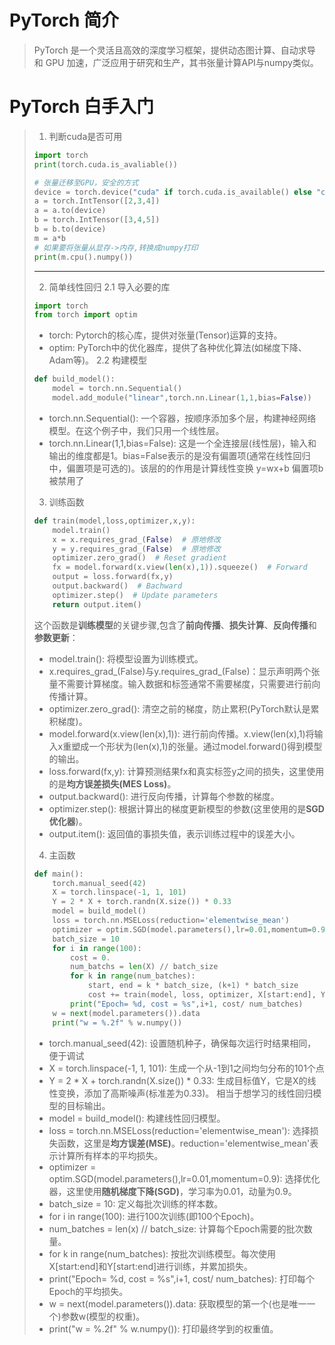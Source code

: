 # PyTorch 简介
> PyTorch 是一个灵活且高效的深度学习框架，提供动态图计算、自动求导 和 GPU 加速，广泛应用于研究和生产，其书张量计算API与numpy类似。
# PyTorch 白手入门
> 1. 判断cuda是否可用
> ```Python
> import torch
> print(torch.cuda.is_avaliable())
>
> # 张量迁移至GPU，安全的方式
> device = torch.device("cuda" if torch.cuda.is_available() else "cpu")
> a = torch.IntTensor([2,3,4])
> a = a.to(device)
> b = torch.IntTensor([3,4,5])
> b = b.to(device)
> m = a*b
> # 如果要将张量从显存->内存,转换成numpy打印
> print(m.cpu().numpy())
> ```
> ---
> 2. 简单线性回归
> 2.1 导入必要的库
> ```Python
> import torch
> from torch import optim
> ```
> * torch: Pytorch的核心库，提供对张量(Tensor)运算的支持。
> * optim: PyTorch中的优化器库，提供了各种优化算法(如梯度下降、Adam等)。
> 2.2 构建模型
> ```Python
> def build_model():
>     model = torch.nn.Sequential()
>     model.add_module("linear",torch.nn.Linear(1,1,bias=False))
> ```
> * torch.nn.Sequential(): 一个容器，按顺序添加多个层，构建神经网络模型。在这个例子中，我们只用一个线性层。
> * torch.nn.Linear(1,1,bias=False): 这是一个全连接层(线性层)，输入和输出的维度都是1。bias=False表示的是没有偏置项(通常在线性回归中，偏置项是可选的)。该层的的作用是计算线性变换 y=wx+b 偏置项b被禁用了
> 3. 训练函数
> ```Python
> def train(model,loss,optimizer,x,y):
>     model.train()
>     x = x.requires_grad_(False)  # 原地修改
>     y = y.requires_grad_(False)  # 原地修改
>     optimizer.zero_grad()  # Reset gradient
>     fx = model.forward(x.view(len(x),1)).squeeze()  # Forward
>     output = loss.forward(fx,y)
>     output.backward()  # Bachward
>     optimizer.step()  # Update parameters
>     return output.item()
> ```
> 这个函数是**训练模型**的关键步骤,包含了**前向传播**、**损失计算**、**反向传播**和**参数更新**：
> * model.train(): 将模型设置为训练模式。
> * x.requires_grad_(False)与y.requires_grad_(False)：显示声明两个张量不需要计算梯度。输入数据和标签通常不需要梯度，只需要进行前向传播计算。
> * optimizer.zero_grad(): 清空之前的梯度，防止累积(PyTorch默认是累积梯度)。
> * model.forward(x.view(len(x),1)): 进行前向传播。x.view(len(x),1)将输入x重塑成一个形状为(len(x),1)的张量。通过model.forward()得到模型的输出。
> * loss.forward(fx,y): 计算预测结果fx和真实标签y之间的损失，这里使用的是**均方误差损失(MES Loss)**。
> * output.backward(): 进行反向传播，计算每个参数的梯度。
> * optimizer.step(): 根据计算出的梯度更新模型的参数(这里使用的是**SGD优化器**)。
> * output.item(): 返回值的事损失值，表示训练过程中的误差大小。
> 4. 主函数
> ```Python
> def main():
>     torch.manual_seed(42)
>     X = torch.linspace(-1, 1, 101)
>     Y = 2 * X + torch.randn(X.size()) * 0.33
>     model = build_model()
>     loss = torch.nn.MSELoss(reduction='elementwise_mean')
>     optimizer = optim.SGD(model.parameters(),lr=0.01,momentum=0.9)
>     batch_size = 10
>     for i in range(100):
>         cost = 0.
>         num_batchs = len(X) // batch_size
>         for k in range(num_batches):
>             start, end = k * batch_size, (k+1) * batch_size
>             cost += train(model, loss, optimizer, X[start:end], Y[start:end])
>         print("Epoch= %d, cost = %s",i+1, cost/ num_batches)
>     w = next(model.parameters()).data
>     print("w = %.2f" % w.numpy())
> ```
> * torch.manual_seed(42): 设置随机种子，确保每次运行时结果相同，便于调试
> * X = torch.linspace(-1, 1, 101): 生成一个从-1到1之间均匀分布的101个点
> * Y = 2 * X + torch.randn(X.size()) * 0.33: 生成目标值Y，它是X的线性变换，添加了高斯噪声(标准差为0.33)。 相当于想学习的线性回归模型的目标输出。
> * model = build_model(): 构建线性回归模型。
> * loss = torch.nn.MSELoss(reduction='elementwise_mean'): 选择损失函数，这里是**均方误差(MSE)**。reduction='elementwise_mean'表示计算所有样本的平均损失。
> * optimizer = optim.SGD(model.parameters(),lr=0.01,momentum=0.9): 选择优化器，这里使用**随机梯度下降(SGD)**，学习率为0.01，动量为0.9。
> * batch_size = 10: 定义每批次训练的样本数。
> * for i in range(100): 进行100次训练(即100个Epoch)。
> * num_batches = len(x) // batch_size: 计算每个Epoch需要的批次数量。
> * for k in range(num_batches): 按批次训练模型。每次使用X[start:end]和Y[start:end]进行训练，并累加损失。
> * print("Epoch= %d, cost = %s",i+1, cost/ num_batches): 打印每个Epoch的平均损失。
> * w = next(model.parameters()).data: 获取模型的第一个(也是唯一一个)参数w(模型的权重)。
> * print("w = %.2f" % w.numpy()): 打印最终学到的权重值。
